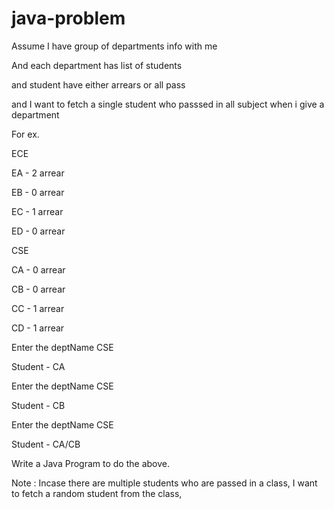 # java-problem

Assume I have group of departments info with me

And each department has list of students

and student have either arrears or all pass

and I want to fetch a single student who passsed in all subject when i give a department

For ex.

ECE

  EA - 2 arrear
  
  EB - 0 arrear
  
  EC - 1 arrear
  
  ED - 0 arrear


CSE

  CA - 0 arrear
  
  CB - 0 arrear
  
  CC - 1 arrear
  
  CD - 1 arrear


Enter the deptName CSE 

Student - CA

Enter the deptName CSE 

Student - CB

Enter the deptName CSE 

Student - CA/CB


Write a Java Program to do the above.

Note : Incase there are multiple students who are passed in a class, I want to fetch a random student from the class, 
